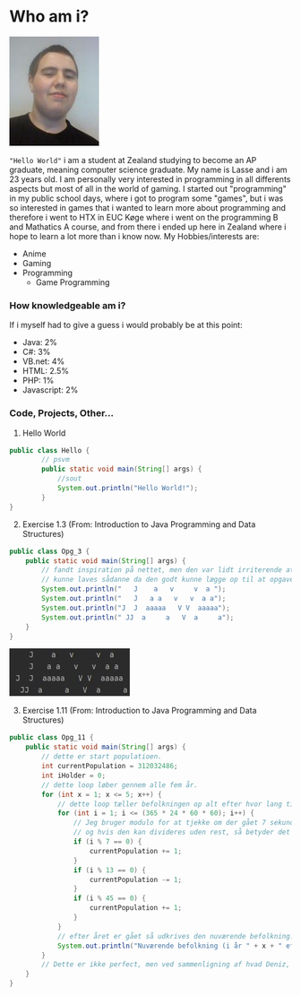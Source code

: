 # Who am i?
![Me](/Images/PersonligBillede.JPG)

```"Hello World"``` i am a student at Zealand studying to become an AP graduate, meaning computer science graduate.
My name is Lasse and i am 23 years old.
I am personally very interested in programming in all differents aspects but most of all in the world of gaming.
I started out "programming" in my public school days, where i got to program some "games", but i was so interested in games that i wanted to learn more about programming and therefore i went to HTX in EUC Køge where i went on the programming B and Mathatics A course, and from there i ended up here in Zealand where i hope to learn a lot more than i know now.
My Hobbies/interests are:
* Anime
* Gaming
* Programming
  * Game Programming

### How knowledgeable am i?
If i myself had to give a guess i would probably be at this point:
* Java: 2%
* C#: 3%
* VB.net: 4%
* HTML: 2.5%
* PHP: 1%
* Javascript: 2%

### Code, Projects, Other...

1. Hello World
```java
public class Hello {
        // psvm
        public static void main(String[] args) {
            //sout
            System.out.println("Hello World!");
        }
}

```


2. Exercise 1.3 (From: Introduction to Java Programming and Data Structures)
```java
public class Opg_3 {
    public static void main(String[] args) {
        // fandt inspiration på nettet, men den var lidt irriterende at den bare
        // kunne laves sådanne da den godt kunne lægge op til at opgave 4 blev "lettere"
        System.out.println("   J    a   v     v  a ");
        System.out.println("   J   a a   v   v  a a");
        System.out.println("J  J  aaaaa   V V  aaaaa");
        System.out.println(" JJ  a     a   V  a     a");
    }
}
```
![Image](/Images/JavaCode.JPG)

3. Exercise 1.11 (From: Introduction to Java Programming and Data Structures)
```java
public class Opg_11 {
    public static void main(String[] args) {
        // dette er start populatioen.
        int currentPopulation = 312032486;
        int iHolder = 0;
        // dette loop løber gennem alle fem år.
        for (int x = 1; x <= 5; x++) {
            // dette loop tæller befolkningen op alt efter hvor lang tide der er gået siden starten af året.
            for (int i = 1; i <= (365 * 24 * 60 * 60); i++) {
                // Jeg bruger modulo for at tjekke om der gået 7 sekunder ved at se om der kommer rest hvis i blive divideret med 7
                // og hvis den kan divideres uden rest, så betyder det at der er gået 7 sekunder og et menneske kan adderes.
                if (i % 7 == 0) {
                    currentPopulation += 1;
                }
                if (i % 13 == 0) {
                    currentPopulation -= 1;
                }
                if (i % 45 == 0) {
                    currentPopulation += 1;
                }
            }
            // efter året er gået så udkrives den nuværende befolkning.
            System.out.println("Nuværende befolkning (i år " + x + " efter begyndelses året) = " + currentPopulation);
        }
        // Dette er ikke perfect, men ved sammenligning af hvad Deniz, så afviger den, 0,1,2,2,3 mennesker.
    }
}
```
